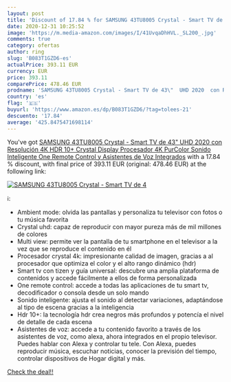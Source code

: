 ```yaml
---
layout: post
title: 'Discount of 17.84 % for SAMSUNG 43TU8005 Crystal - Smart TV de 4'
date: 2020-12-31 10:25:52
image: 'https://m.media-amazon.com/images/I/41UvqaDhHVL._SL200_.jpg'
comments: true
category: ofertas
author: ring
slug: 'B083T1GZD6-es'
actualPrice: 393.11 EUR
currency: EUR
price: 393.11
comparePrice: 478.46 EUR
prodname: 'SAMSUNG 43TU8005 Crystal - Smart TV de 43\"  UHD 2020  con Resolución 4K  HDR 10+  Crystal Display  Procesador 4K  PurColor  Sonido Inteligente  One Remote Control y Asistentes de Voz Integrados'
country: 'es'
flag: '🇪🇸'
buyurl: 'https://www.amazon.es/dp/B083T1GZD6/?tag=tolees-21'
descuento: '17.84'
average: '425.8475471698114'
---
```


You've got [SAMSUNG 43TU8005 Crystal - Smart TV de 43\"  UHD 2020  con Resolución 4K  HDR 10+  Crystal Display  Procesador 4K  PurColor  Sonido Inteligente  One Remote Control y Asistentes de Voz Integrados](https://www.amazon.es/dp/B083T1GZD6/?tag=tolees-21) with a  17.84 % discount, with final price of 393.11 EUR (original: 478.46 EUR) at the following link:

[![SAMSUNG 43TU8005 Crystal - Smart TV de 4](https://m.media-amazon.com/images/I/41UvqaDhHVL._SL200_.jpg)](https://www.amazon.es/dp/B083T1GZD6/?tag=tolees-21)

ℹ️:

- Ambient mode: olvida las pantallas y personaliza tu televisor con fotos o tu música favorita
- Crystal uhd: capaz de reproducir con mayor pureza más de mil millones de colores
- Multi view: permite ver la pantalla de tu smartphone en el televisor a la vez que se reproduce el contenido en él
- Procesador crystal 4k: impresionante calidad de imagen, gracias a al procesador que optimiza el color y el alto rango dinámico (hdr)
- Smart tv con tizen y guía universal: descubre una amplia plataforma de contenidos y accede fácilmente a ellos de forma personalizada
- One remote control: accede a todas las aplicaciones de tu smart tv, decodificador o consola desde un solo mando
- Sonido inteligente: ajusta el sonido al detectar variaciones, adaptándose al tipo de escena gracias a la inteligencia
- Hdr 10+: la tecnología hdr crea negros más profundos y potencía el nivel de detalle de cada escena
- Asistentes de voz: accede a tu contenido favorito a través de los asistentes de voz, como alexa, ahora integrados en el propio televisor. Puedes hablar con Alexa y controlar tu tele. Con Alexa, puedes reproducir música, escuchar noticias, conocer la previsión del tiempo, controlar dispositivos de Hogar digital y más.

[Check the deal!!](https://www.amazon.es/dp/B083T1GZD6/?tag=tolees-21)
